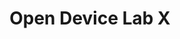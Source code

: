 ---
title: Open Device Lab X
layout: index
i18n:
    - de
    - en

devices:
    iphone3gs: 
        manufacturer: Apple
        model: iPhone 3GS
        os: iOS
        version: 6
        contributor: John Doe
        type: phone
    ipodtouch4g:
        manufacturer: Apple
        model: iPod Touch 4G
        os: iOS
        version: 6
        contributor: Foocorp
        type: phone

partner-logos:
# Nothing yet...

content:
    hero: >
        <b>German Version!</b>

    quickinfo-1: >
        <h2>Lorem</h2>
        <p>
        Lorem ipsum dolor sit amet, consectetur adipiscing elit. Nunc tempus tincidunt rutrum. Aenean condimentum eleifend bibendum. Morbi tristique ante quis nibh tincidunt pretium. Sed quis arcu vitae nulla suscipit ultrices. 
        </p>
        <a href="www.example.com">More...</a>

    quickinfo-2: >
        <h2>Ipsum</h2>
        <p>
        Lorem ipsum dolor sit amet, consectetur adipiscing elit. Nunc tempus tincidunt rutrum. Aenean condimentum eleifend bibendum. Morbi tristique ante quis nibh tincidunt pretium. Sed quis arcu vitae nulla suscipit ultrices. 
        </p>

    quickinfo-3: >
        <h2>Dolor</h2>
        <p>
        Lorem ipsum dolor sit amet, consectetur adipiscing elit. Nunc tempus tincidunt rutrum. Aenean condimentum eleifend bibendum. Morbi tristique ante quis nibh tincidunt pretium. Sed quis arcu vitae nulla suscipit ultrices.
        </p>
        <button class="donate"><img src="/assets/img/donate_device.svg" width="44" height="65">Donate a device</button>

    contact: >
        <h2>Visit Us!</h2>
        <p>
            Lorem ipsum dolor sit amet, consectetur adipiscing elit. Nunc tempus tincidunt rutrum. Aenean condimentum eleifend bibendum. Morbi tristique ante quis nibh tincidunt pretium. Sed quis arcu vitae nulla suscipit ultrices.
        </p>

    footer: >
        <p>The Open Device Lab X is provided by Y, Inc.</p>

    google-maps: >
        <iframe frameborder="0" scrolling="no" marginheight="0" marginwidth="0" src="https://maps.google.com/maps?f=q&amp;source=s_q&amp;hl=en&amp;geocode=&amp;q=iceland&amp;aq=&amp;sll=37.0625,-95.677068&amp;sspn=47.215051,104.150391&amp;ie=UTF8&amp;hq=&amp;hnear=Iceland&amp;t=m&amp;z=6&amp;output=embed"></iframe>
---